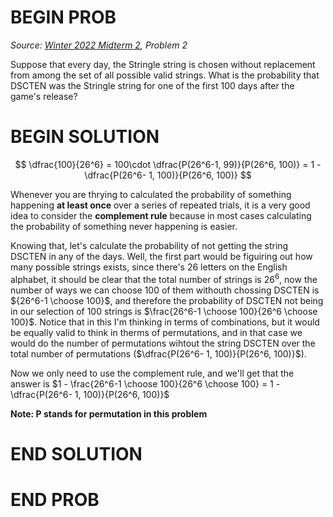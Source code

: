 # BEGIN PROB

<i>Source: [Winter 2022 Midterm 2](../wi22-midterm2/index.html), Problem 2</i>

Suppose that every day, the Stringle string is chosen without replacement from among the set of all possible valid strings. What is the probability that DSCTEN was the Stringle string for one of the first 100 days after the game's release?

# BEGIN SOLUTION

$$
\dfrac{100}{26^6} = 100\cdot \dfrac{P(26^6-1, 99)}{P(26^6, 100)} = 1 - \dfrac{P(26^6- 1, 100)}{P(26^6, 100)}
$$

Whenever you are thrying to calculated the probability of something happening **at least once** over a series of repeated trials, it is a very good idea to consider the **complement rule** because in most cases calculating the probability of something never happening is easier.

Knowing that, let's calculate the probability of not getting the string DSCTEN in any of the days.  Well, the first part would be figuiring out how many possible strings exists, since there's $26$ letters on the English alphabet, it should be clear that the total number of strings is $26^6$, now the number of ways we can choose 100 of them withouth chossing DSCTEN is ${26^6-1 \choose 100}$, and therefore the probability of DSCTEN not being in our selection of 100 strings is $\frac{26^6-1 \choose 100}{26^6 \choose 100}$. Notice that in this I'm thinking in terms of combinations, but it would be equally valid to think in therms of permutations, and in that case we would do the number of permutations wihtout the string DSCTEN over the total number of permutations ($\dfrac{P(26^6- 1, 100)}{P(26^6, 100)}$).

Now we only need to use the complement rule, and we'll get that the answer is $1 - \frac{26^6-1 \choose 100}{26^6 \choose 100} = 1 - \dfrac{P(26^6- 1, 100)}{P(26^6, 100)}$

**Note: P stands for permutation in this problem**

# END SOLUTION

# END PROB